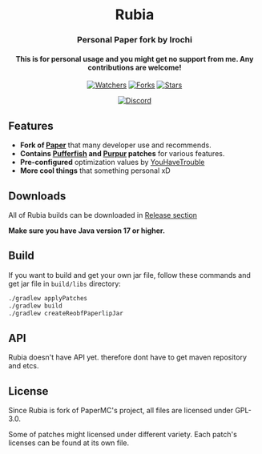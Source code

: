 <div align="center">
  <h1><b>Rubia</b></h1>
  <h3>Personal Paper fork by Irochi</h3>
  <h4><b>This is for personal usage and you might get no support from me. Any contributions are welcome!</b></h4>

[![Watchers](https://img.shields.io/github/watchers/IrochiMC/Rubia?style=for-the-badge)](https://github.com/IrochiMC/Rubia/network/members)
[![Forks](https://img.shields.io/github/forks/IrochiMC/Rubia?style=for-the-badge)](https://github.com/IrochiMC/Rubia/network/members)
[![Stars](https://img.shields.io/github/stars/IrochiMC/Rubia?style=for-the-badge)](https://github.com/IrochiMC/Rubia/stargazers)

[![Discord](<https://img.shields.io/discord/883670043404173352?color=5865F2&label=discord(not_ready)&style=for-the-badge>)](https://irochi.moe)

</div>

## Features

- **Fork of [Paper](https://github.com/PaperMC/Paper)** that many developer use and recommends.
- **Contains [Pufferfish](https://github.com/pufferfish-gg/Pufferfish) and [Purpur](https://github.com/PurpurMC/Purpur) patches** for various features.
- **Pre-configured** optimization values by [YouHaveTrouble](https://github.com/YouHaveTrouble/minecraft-optimization)
- **More cool things** that something personal xD

## Downloads

All of Rubia builds can be downloaded in [Release section](https://github.com/IrochiMC/Rubia/releases)

**Make sure you have Java version 17 or higher.**

## Build

If you want to build and get your own jar file, follow these commands and get jar file in `build/libs` directory:

```bash
./gradlew applyPatches
./gradlew build
./gradlew createReobfPaperlipJar
```

## API

Rubia doesn't have API yet. therefore dont have to get maven repository and etcs.

## License

Since Rubia is fork of PaperMC's project, all files are licensed under GPL-3.0.

Some of patches might licensed under different variety. Each patch's licenses can be found at its own file.
